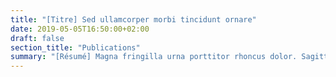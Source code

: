 ```yaml
---
title: "[Titre] Sed ullamcorper morbi tincidunt ornare"
date: 2019-05-05T16:50:00+02:00
draft: false
section_title: "Publications"
summary: "[Résumé] Magna fringilla urna porttitor rhoncus dolor. Sagittis nisl rhoncus mattis rhoncus urna neque viverra justo. Tempor orci eu lobortis elementum nibh tellus molestie nunc. Eget dolor morbi non arcu risus quis varius quam."
---
```

